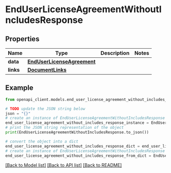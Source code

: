# EndUserLicenseAgreementWithoutIncludesResponse


## Properties

Name | Type | Description | Notes
------------ | ------------- | ------------- | -------------
**data** | [**EndUserLicenseAgreement**](EndUserLicenseAgreement.md) |  | 
**links** | [**DocumentLinks**](DocumentLinks.md) |  | 

## Example

```python
from openapi_client.models.end_user_license_agreement_without_includes_response import EndUserLicenseAgreementWithoutIncludesResponse

# TODO update the JSON string below
json = "{}"
# create an instance of EndUserLicenseAgreementWithoutIncludesResponse from a JSON string
end_user_license_agreement_without_includes_response_instance = EndUserLicenseAgreementWithoutIncludesResponse.from_json(json)
# print the JSON string representation of the object
print(EndUserLicenseAgreementWithoutIncludesResponse.to_json())

# convert the object into a dict
end_user_license_agreement_without_includes_response_dict = end_user_license_agreement_without_includes_response_instance.to_dict()
# create an instance of EndUserLicenseAgreementWithoutIncludesResponse from a dict
end_user_license_agreement_without_includes_response_from_dict = EndUserLicenseAgreementWithoutIncludesResponse.from_dict(end_user_license_agreement_without_includes_response_dict)
```
[[Back to Model list]](../README.md#documentation-for-models) [[Back to API list]](../README.md#documentation-for-api-endpoints) [[Back to README]](../README.md)



